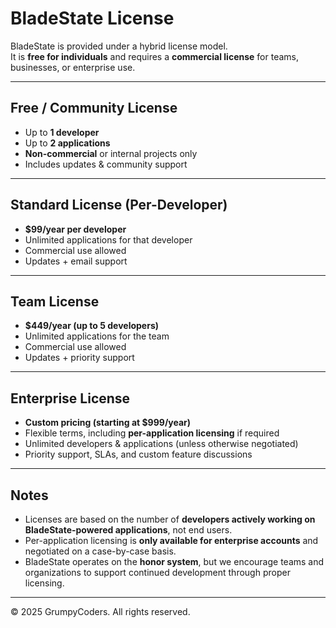 # BladeState License

BladeState is provided under a hybrid license model.  
It is **free for individuals** and requires a **commercial license** for teams, businesses, or enterprise use.

---

## Free / Community License
- Up to **1 developer**
- Up to **2 applications**
- **Non-commercial** or internal projects only
- Includes updates & community support

---

## Standard License (Per-Developer)
- **$99/year per developer**
- Unlimited applications for that developer
- Commercial use allowed
- Updates + email support

---

## Team License
- **$449/year (up to 5 developers)**
- Unlimited applications for the team
- Commercial use allowed
- Updates + priority support

---

## Enterprise License
- **Custom pricing (starting at $999/year)**
- Flexible terms, including **per-application licensing** if required
- Unlimited developers & applications (unless otherwise negotiated)
- Priority support, SLAs, and custom feature discussions

---

## Notes
- Licenses are based on the number of **developers actively working on BladeState-powered applications**, not end users.
- Per-application licensing is **only available for enterprise accounts** and negotiated on a case-by-case basis.
- BladeState operates on the **honor system**, but we encourage teams and organizations to support continued development through proper licensing.

---

© 2025 GrumpyCoders. All rights reserved.
